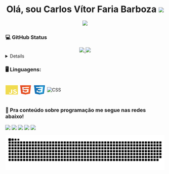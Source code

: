 
<h1 align="center">
  Olá, sou Carlos Vítor Faria Barboza 
  <img src="https://media.giphy.com/media/hvRJCLFzcasrR4ia7z/giphy.gif" width="28">
</h1> 

<p align="center">
  <a href="#"><img width="650px" src="https://readme-typing-svg.herokuapp.com?font=Ubuntu&color=00AEFF&size=18&center=true&lines=Olá,+Mundo!+🌎;Bem-vindo(a)+ao+meu+perfil+😁;Feliz+em+ver+você+aqui!+😀;Dê+uma+olhada+nos+meus+trabalhos+😌;Se+você+precisar+de+mim+🤗;Me+chame+nas+redes+sociais+📲;Tenha+um+ótimo+dia!+😊"></a>
</p>

### 💻 GitHub Status
 <div align="center">
   <a href="https://github.com/carlosvfb">
   <img height="180em" src="https://github-readme-stats.vercel.app/api?username=carlosvfb&show_icons=true&theme=algolia&include_all_commits=true&count_private=true"/>
   <img height="180em" src="https://github-readme-stats.vercel.app/api/top-langs/?username=carlosvfb&layout=compact&langs_count=6&theme=algolia"/>
</div>
     
<details>	
  <summary><b>🔥 Github Streaks</b></summary><br>
  <p align="center">
  <a href="#"><img width="500px" src="https://github-readme-streak-stats.herokuapp.com/?user=carlosvfb&hide_border=true&theme=dark"></a></p>
</details>

### 🖥 Linguagens:    
<div style="display: inline_block" align="right: 10px;"><br>
  <img align="center" alt="Js" height="30" width="40" src="https://raw.githubusercontent.com/devicons/devicon/master/icons/javascript/javascript-plain.svg">
  <img align="center" alt="HTML" height="30" width="40" src="https://raw.githubusercontent.com/devicons/devicon/master/icons/html5/html5-original.svg">
  <img align="center" alt="CSS" height="30" width="40" src="https://raw.githubusercontent.com/devicons/devicon/master/icons/css3/css3-original.svg">
  <img align="center" alt="CSS" height="30" width="40" src="https://cdn.jsdelivr.net/gh/devicons/devicon@latest/icons/react/react-original.svg" />     
</div>
 
<br>
 
### 🔗 Pra conteúdo sobre programação me segue nas redes abaixo!
 
<div> 
  <a href="" target="_blank"><img src="https://img.shields.io/badge/YouTube-FF0000?style=for-the-badge&logo=youtube&logoColor=white" target="_blank"></a>
  <a href="" target="_blank"><img src="https://img.shields.io/badge/-Instagram-%23E4405F?style=for-the-badge&logo=instagram&logoColor=white" target="_blank"></a>
 <a href="" target="_blank"><img src="https://img.shields.io/badge/Discord-7289DA?style=for-the-badge&logo=discord&logoColor=white" target="_blank"></a> 
  <a href = ""><img src="https://img.shields.io/badge/-Gmail-%23333?style=for-the-badge&logo=gmail&logoColor=white" target="_blank"></a>
  <a href="https://www.linkedin.com/in/carlos-barboza-080842218/" target="_blank"><img src="https://img.shields.io/badge/-LinkedIn-%230077B5?style=for-the-badge&logo=linkedin&logoColor=white" target="_blank"></a>
</div>

<div>

![snake gif](https://github.com/carlosvfb/carlosvfb/blob/output/github-contribution-grid-snake-dark.svg)
  
</div>


